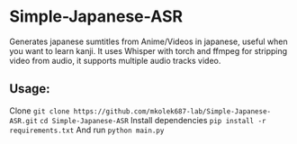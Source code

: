 # Simple-Japanese-ASR
Generates japanese sumtitles from Anime/Videos in japanese, useful when you want to learn kanji.
It uses Whisper with torch and ffmpeg for stripping video from audio, it supports multiple audio tracks video.



## Usage:
Clone
`git clone https://github.com/mkolek687-lab/Simple-Japanese-ASR.git`
`cd Simple-Japanese-ASR`
Install dependencies
`pip install -r requirements.txt`
And run
`python main.py`
